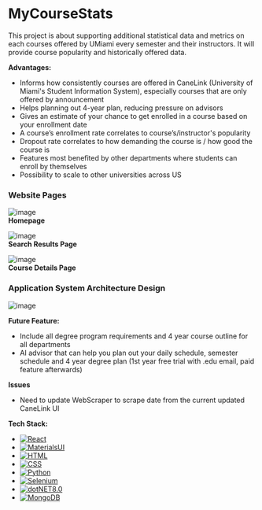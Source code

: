 # MyCourseStats

This project is about supporting additional statistical data and metrics on each courses offered by UMiami every semester and their instructors. It will provide course popularity and historically offered data.

**Advantages:**
- Informs how consistently courses are offered in CaneLink (University of Miami's Student Information System), especially courses that are only offered by announcement
- Helps planning out 4-year plan, reducing pressure on advisors
- Gives an estimate of your chance to get enrolled in a course based on your enrollment date
- A course’s enrollment rate correlates to course’s/instructor's popularity
- Dropout rate correlates to how demanding the course is / how good the course is
- Features most benefited by other departments where students can enroll by themselves
- Possibility to scale to other universities across US

### Website Pages

![image](https://github.com/user-attachments/assets/8fcf7404-41f5-412d-8902-30786f3f5d49)\
**Homepage**

![image](https://github.com/user-attachments/assets/9ffaeffc-b1c0-4429-8517-289b6a650a3d)\
**Search Results Page**

![image](https://github.com/user-attachments/assets/c911cdff-0c88-4d89-955d-871d0f71bd0c)\
**Course Details Page**

### Application System Architecture Design
![image](https://github.com/user-attachments/assets/0b3d4e4a-c6c0-4883-8b25-0be368974fa8)

**Future Feature:**
- Include all degree program requirements and 4 year course outline for all departments
- AI advisor that can help you plan out your daily schedule, semester schedule and 4 year degree plan (1st year free trial with .edu email, paid feature afterwards)

**Issues**
- Need to update WebScraper to scrape date from the current updated CaneLink UI

**Tech Stack:**
- [![React][React-shield]][React-url]
- [![MaterialsUI][MaterialsUI-shield]][MaterialsUI-url]
- [![HTML][HTML-shield]][HTML-url]
- [![CSS][CSS-shield]][CSS-url]
- [![Python][Python-shield]][Python-url]
- [![Selenium][Selenium-shield]][Selenium-url]
- [![dotNET8.0][dotNET8.0-shield]][dotNET8.0-url]
- [![MongoDB][MongoDB-shield]][MongoDB-url]


[product-screenshot]: images/screenshot.png 
<!-- Technology Shields -->
[Python-shield]: https://img.shields.io/badge/python-3670A0?style=for-the-badge&logo=python&logoColor=ffdd54
[Python-url]: https://python.org
[React-shield]: https://img.shields.io/badge/-ReactJs-61DAFB?logo=react&logoColor=white&style=for-the-badge
[React-url]: https://react.dev/
[MaterialsUI-shield]: https://img.shields.io/badge/Material%20UI-007FFF?style=for-the-badge&logo=mui&logoColor=white
[MaterialsUI-url]: https://mui.com/material-ui/
[HTML-shield]: https://shields.io/badge/HTML-%E2%98%85%E2%98%85%E2%98%85%E2%98%85%E2%98%85-f06529?logo=html5&logoColor=white&labelColor=f06529
[HTML-url]: https://www.w3.org/standards/
[CSS-shield]: https://img.shields.io/badge/CSS3-1572B6?style=for-the-badge&logo=css3&logoColor=white
[CSS-url]: https://developer.mozilla.org/en-US/docs/Web/CSS
[dotNET8.0-shield]: https://img.shields.io/badge/-.NET%208.0-blueviolet?logo=dotnet
[dotNET8.0-url]: https://learn.microsoft.com/en-us/dotnet/core/whats-new/dotnet-8/overview
[MongoDB-shield]: https://img.shields.io/badge/-MongoDB-13aa52?style=for-the-badge&logo=mongodb&logoColor=white
[MongoDB-url]: https://www.mongodb.com/docs/
[Selenium-shield]: https://img.shields.io/badge/-selenium-CB02A?style=for-the-badge&logo=selenium&logoColor=white
[Selenium-url]: https://www.selenium.dev/documentation/
[MacOS-shield]: https://shields.io/badge/MacOS--9cf?logo=Apple&style=social
[MacOS-url]: https://www.apple.com/macos
[Windows-shield]: https://img.shields.io/badge/Windows-0078D6?style=for-the-badge&logo=windows&logoColor=white
[Windows-url]: https://www.microsoft.com/en-us/windows
[Linux-shield]: https://img.shields.io/badge/Linux-FCC624?style=for-the-badge&logo=linux&logoColor=black
[Linux-url]: https://www.linux.org
